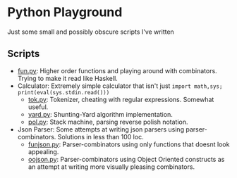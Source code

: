 # Python Playground

Just some small and possibly obscure scripts I've written

## Scripts

- [fun.py](./fun.py): Higher order functions and playing around with combinators. Trying to make it read like Haskell.
- Calculator: Extremely simple calculator that isn't just `import math,sys; print(eval(sys.stdin.read()))`
  - [tok.py](./tok.py): Tokenizer, cheating with regular expressions. Somewhat useful.
  - [yard.py](./yard.py): Shunting-Yard algorithm implementation.
  - [pol.py](./pol.py): Stack machine, parsing reverse polish notation.
- Json Parser: Some attempts at writing json parsers using parser-combinators. Solutions in less than 100 loc.
  - [funjson.py](./funjson.py): Parser-combinators using only functions that doesnt look appealing.
  - [oojson.py](./oojson.py): Parser-combinators using Object Oriented constructs as an attempt at writing more visually pleasing combinators.

